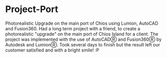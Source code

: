 # Project-Port
Photorealistic Upgrade on the main port of Chios using Lumion, AutoCAD and Fusion360.
Had a long term project with a friend, to create a photorealistic "upgrade" on the main port of Chios Island for a client.
Τhe project was implemented with the use of AutoCADⓇ and Fusion360Ⓡ by Autodesk and LumionⓇ.
Took several days to finish but the result left our customer satisfied and with a bright smile! :P
